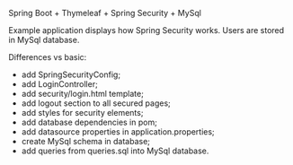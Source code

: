 Spring Boot + Thymeleaf + Spring Security + MySql

Example application displays how Spring Security works. Users are stored in MySql database.

Differences vs basic:
- add SpringSecurityConfig;
- add LoginController;
- add security/login.html template;
- add logout section to all secured pages;
- add styles for security elements;
- add database dependencies in pom;
- add datasource properties in application.properties;
- create MySql schema in database;
- add queries from queries.sql into MySql database.

